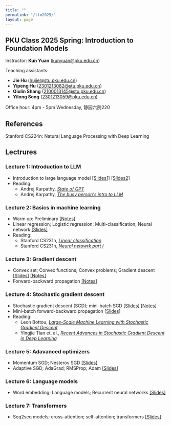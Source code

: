 ```yaml
---
title: ""
permalink: "/llm2025/"
layout: page
---
```


## PKU Class 2025 Spring: Introduction to Foundation Models

Instructor: **Kun Yuan** (kunyuan@pku.edu.cn) <br>

Teaching assistants: 
- **Jie Hu** (hujie@stu.pku.edu.cn) <br>
- **Yipeng Hu** (2301213082@stu.pku.edu.cn) <br>
- **Qiulin Shang** (2100013145@stu.pku.edu.cn) <br>
- **Yilong Song** (2301213059@pku.edu.cn) <br>

Office hour: 4pm - 5pm Wednesday, 静园六院220

## References
Stanford CS224n: Natural Language Processing with Deep Learning

## Lectrures

### Lecture 1: Introduction to LLM <br>
- Introduction to large language model [[Slides1]](https://github.com/kunyuan827/kunyuan827.github.io/raw/master/teaching/LLM2025/Intro1_llm.pdf) [[Slides2]](https://github.com/kunyuan827/kunyuan827.github.io/raw/master/teaching/DLOpt2024/Intro2.pdf)
- Reading: <br>
    - Andrej Karpathy, *[State of GPT](https://www.bilibili.com/video/BV1ts4y1T7UH/?spm_id_from=333.337.search-card.all.click)* <br>
    - Andrej Karpathy, *[The busy person's intro to LLM](https://www.bilibili.com/video/BV1NH4y1m78m/?spm_id_from=333.337.search-card.all.click&vd_source=2609112b8838130df3f5c7166ed6effb)* <br>

### Lecture 2: Basics in machine learning <br>
- Warm up: Preliminary [[Notes]](https://github.com/kunyuan827/kunyuan827.github.io/raw/master/teaching/LLM2025/notes_0.pdf) <br>
- Linear regression; Logistic regression; Multi-classification; Neural network [[Slides]](https://github.com/kunyuan827/kunyuan827.github.io/raw/master/teaching/LLM2025/02_Regression.pdf)
- Reading: <br>
    - Stanford CS231n, *[Linear classification](https://cs231n.github.io/linear-classify/)* <br>
    - Stanford CS231n, *[Neural netowrk part I](https://cs231n.github.io/neural-networks-1/)* 

### Lecture 3: Gradient descent <br>
- Convex set; Convex functions; Convex problems; Gradient descent [[Slides]](https://github.com/kunyuan827/kunyuan827.github.io/raw/master/teaching/LLM2025/03_GD.pdf) [[Notes]](https://github.com/kunyuan827/kunyuan827.github.io/raw/master/teaching/LLM2025/notes_1.pdf)
- Forward-backward propagation [[Notes]](https://github.com/kunyuan827/kunyuan827.github.io/raw/master/teaching/LLM2025/notes_2.pdf)

### Lecture 4: Stochastic gradient descent <br>
- Stochastic gradient descent (SGD); mini-batch SGD [[Slides]](https://github.com/kunyuan827/kunyuan827.github.io/raw/master/teaching/LLM2025/04_SGD.pdf) [[Notes]](https://github.com/kunyuan827/kunyuan827.github.io/raw/master/teaching/LLM2025/notes_3.pdf) <br>
- Mini-batch forward-backward propagation [[Slides]](https://github.com/kunyuan827/kunyuan827.github.io/raw/master/teaching/LLM2025/05_SGD_FB.pdf) 
- Reading: <br>
    - Leon Bottou, *[Large-Scale Machine Learning with Stochastic Gradient Descent](https://datajobs.com/data-science-repo/Stochastic-Gradient-Descent-[Leon-Bottou].pdf)* <br>
    - Yingjie Tian et. al., *[Recent Advances in Stochastic Gradient Descent in Deep Learning](https://www.mdpi.com/2227-7390/11/3/682)* <br>

### Lecture 5: Adavanced optimizers <br>
- Momentum SGD; Nesterov SGD [[Slides]](https://github.com/kunyuan827/kunyuan827.github.io/raw/master/teaching/LLM2025/06_ACC_SGD.pdf) <br>
- Adaptive SGD; AdaGrad; RMSProp; Adam [[Slides]](https://github.com/kunyuan827/kunyuan827.github.io/raw/master/teaching/LLM2025/07_Adaptive_SGD.pdf) <br>

### Lecture 6: Language models <br>
- Word embedding; Language models; Recurrent neural networks [[Slides]](https://github.com/kunyuan827/kunyuan827.github.io/raw/master/teaching/DLOpt2024/03_langmodel.pdf) <br>

### Lecture 7: Transformers <br> 
- Seq2seq models; cross-attention; self-attention; transformers [[Slides]](https://github.com/kunyuan827/kunyuan827.github.io/raw/master/teaching/DLOpt2024/04_transformer.pdf) <br>
